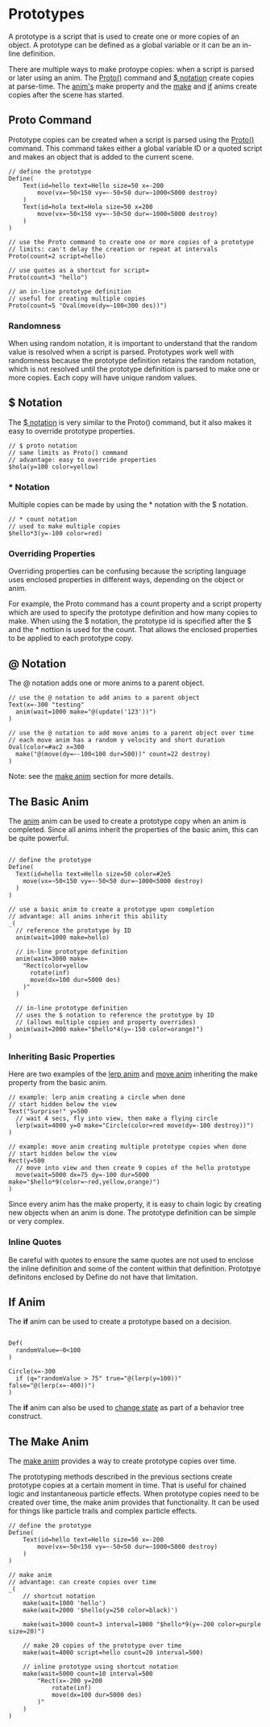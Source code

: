 # Prototypes

A prototype is a script that is used to create one or more copies of an object.  A prototype can be defined as a global variable or it can be an in-line definition.

There are multiple ways to make protoype copies: when a script is parsed or later using an anim.  The [Proto()](./objects.md#prototypes) command and [$ notation](./objects.md#prototype-id) create copies at parse-time.  The [anim's](./anims.md#anim--listen) make property and the [make](./anims.md#make) and [if](/anims.md#if--compare) anims create copies after the scene has started.

## Proto Command

Prototype copies can be created when a script is parsed using the [Proto()](./objects.md#prototypes) command.  This command takes either a global variable ID or a quoted script and makes an object that is added to the current scene.

```script
// define the prototype
Define(
    Text(id=hello text=Hello size=50 x=-200 
        move(vx=~50<150 vy=~-50<50 dur=~1000<5000 destroy)
    )
    Text(id=hola text=Hola size=50 x=200 
        move(vx=~50<150 vy=~-50<50 dur=~1000<5000 destroy)
    )
)

// use the Proto command to create one or more copies of a prototype
// limits: can't delay the creation or repeat at intervals
Proto(count=2 script=hello)

// use quotes as a shortcut for script=
Proto(count=3 "hello")

// an in-line prototype definition
// useful for creating multiple copies
Proto(count=5 "Oval(move(dy=~100<300 des))")

```

### Randomness

When using random notation, it is important to understand that the random value is resolved when a script is parsed.  Prototypes work well with randomness because the prototype definition retains the random notation, which is not resolved until the prototype definition is parsed to make one or more copies.  Each copy will have unique random values.

## $ Notation

The [$ notation](./objects.md#prototype-id) is very similar to the Proto() command, but it also makes it easy to override prototype properties.

```script
// $ proto notation
// same limits as Proto() command
// advantage: easy to override properties
$hola(y=100 color=yellow)
```

### * Notation

Multiple copies can be made by using the * notation with the $ notation.

```script
// * count notation
// used to make multiple copies
$hello*3(y=-100 color=red)
```

### Overriding Properties

Overriding properties can be confusing because the scripting language uses enclosed properties in different ways, depending on the object or anim.  

For example, the Proto command has a count property and a script property which are used to specify the prototype definition and how many copies to make.  When using the $ notation, the prototype id is specified after the $ and the * nottion is used for the count.  That allows the enclosed properties to be applied to each prototype copy.

## @ Notation

The @ notation adds one or more anims to a parent object.

```script
// use the @ notation to add anims to a parent object
Text(x=-300 "testing" 
  anim(wait=1000 make="@(update('123'))")
)

// use the @ notation to add move anims to a parent object over time
// each move anim has a random y velocity and short duration
Oval(color=#ac2 x=300
  make("@(move(dy=~-100<100 dur=500))" count=22 destroy)
)
```

Note: see the [make anim](#the-make-anim) section for more details.

## The Basic Anim

The [anim](./anims.md#anim--listen) anim can be used to create a prototype copy when an anim is completed.  Since all anims inherit the properties of the basic anim, this can be quite powerful.

```script

// define the prototype
Define(
  Text(id=hello text=Hello size=50 color=#2e5
    move(vx=~50<150 vy=~-50<50 dur=~1000<5000 destroy)
  )
)

// use a basic anim to create a prototype upon completion
// advantage: all anims inherit this ability
_(
  // reference the prototype by ID
  anim(wait=1000 make=hello)

  // in-line prototype definition
  anim(wait=3000 make=
    "Rect(color=yellow
      rotate(inf)
      move(dx=100 dur=5000 des)
    )"
  )

  // in-line prototype definition 
  // uses the $ notation to reference the prototype by ID
  // (allows multiple copies and property overrides)
  anim(wait=2000 make="$hello*4(y=-150 color=orange)")
)
```

### Inheriting Basic Properties

Here are two examples of the [lerp anim](./anims.md#lerp--tween) and [move anim](./anims.md#move) inheriting the make property from the basic anim.

```script
// example: lerp anim creating a circle when done
// start hidden below the view
Text("Surprise!" y=500
  // wait 4 secs, fly into view, then make a flying circle 
  lerp(wait=4000 y=0 make="Circle(color=red move(dy=-100 destroy))")
)

// example: move anim creating multiple prototype copies when done
// start hidden below the view
Rect(y=500
  // move into view and then create 9 copies of the hello prototype
  move(wait=5000 dx=75 dy=-100 dur=5000 make="$hello*9(color=~red,yellow,orange)")
)
```

Since every anim has the make property, it is easy to chain logic by creating new objects when an anim is done.  The prototype definition can be simple or very complex.  

### Inline Quotes

Be careful with quotes to ensure the same quotes are not used to enclose the inline definition and some of the content within that definition.  Prototpye definitons enclosed by Define do not have that limitation.

## If Anim

The **if** anim can be used to create a prototype based on a decision.

```script

Def(
  randomValue=~0<100
)

Circle(x=-300
  if (q="randomValue > 75" true="@(lerp(y=100))" false="@(lerp(x=-400))")
)
```

The **if** anim can also be used to [change state](/state-machines.md#behavior-tree-construct) as part of a behavior tree construct.

## The Make Anim

The [make anim](./anims.md#make) provides a way to create prototype copies over time.

The prototyping methods described in the previous sections create prototype copies at a certain moment in time.  That is useful for chained logic and instantaneous particle effects.  When prototype copies need to be created over time, the make anim provides that functionality.  It can be used for things like particle trails and complex particle effects.

```script
// define the prototype
Define(
    Text(id=hello text=Hello size=50 x=-200 
        move(vx=~50<150 vy=~-50<50 dur=~1000<5000 destroy)
    )
)

// make anim
// advantage: can create copies over time
_(
    // shortcut notation
    make(wait=1000 'hello')
    make(wait=2000 '$hello(y=250 color=black)')

    make(wait=3000 count=3 interval=1000 "$hello*9(y=-200 color=purple size=20)")

    // make 20 copies of the prototype over time
    make(wait=4000 script=hello count=20 interval=500)

    // inline prototype using shortcut notation
    make(wait=5000 count=10 interval=500
        "Rect(x=-200 y=200
            rotate(inf)
            move(dx=100 dur=5000 des)
        )"
    )
)
```
